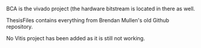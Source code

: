 BCA is the vivado project (the hardware bitstream is located in there as well.

ThesisFiles contains everything from Brendan Mullen's old Github repository.

No Vitis project has been added as it is still not working.
